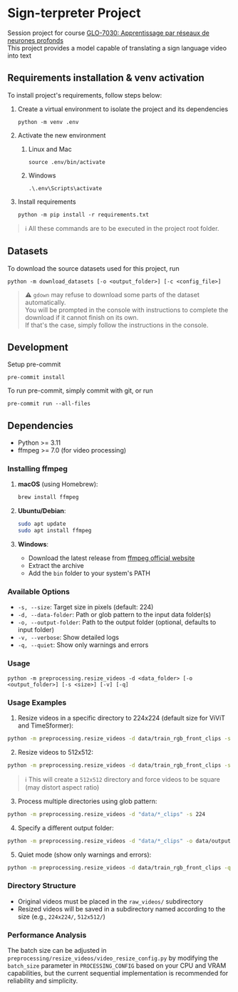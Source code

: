 # Sign-terpreter Project
Session project for course [GLO-7030: Apprentissage par réseaux de neurones profonds](https://www.ulaval.ca/etudes/cours/glo-7030-apprentissage-par-reseaux-de-neurones-profonds)  
This project provides a model capable of translating a sign language video into text

## Requirements installation & venv activation
To install project's requirements, follow steps below:

1. Create a virtual environment to isolate the project and its dependencies
    ```shell
    python -m venv .env
    ```

2. Activate the new environment
    1. Linux and Mac
        ```shell
        source .env/bin/activate
        ```
    2. Windows
        ```shell
        .\.env\Scripts\activate
        ```

3. Install requirements
    ```shell
    python -m pip install -r requirements.txt
    ```

> :information_source: All these commands are to be executed in the project root folder.

## Datasets
To download the source datasets used for this project, run
```shell
python -m download_datasets [-o <output_folder>] [-c <config_file>]
```
> :warning: `gdown` may refuse to download some parts of the dataset automatically.   
> You will be prompted in the console with instructions to complete the download if it cannot finish on its own.   
> If that's the case, simply follow the instructions in the console. 

## Development
Setup pre-commit
```shell
pre-commit install
```

To run pre-commit, simply commit with git, or run
```shell
pre-commit run --all-files
```

## Dependencies
- Python >= 3.11
- ffmpeg >= 7.0 (for video processing)

### Installing ffmpeg

1. **macOS** (using Homebrew):
    ```bash
    brew install ffmpeg
    ```

2. **Ubuntu/Debian**:
    ```bash
    sudo apt update
    sudo apt install ffmpeg
    ```

3. **Windows**:
    - Download the latest release from [ffmpeg official website](https://ffmpeg.org/download.html)
    - Extract the archive
    - Add the `bin` folder to your system's PATH

### Available Options

- `-s, --size`: Target size in pixels (default: 224)
- `-d, --data-folder`: Path or glob pattern to the input data folder(s)
- `-o, --output-folder`: Path to the output folder (optional, defaults to input folder)
- `-v, --verbose`: Show detailed logs
- `-q, --quiet`: Show only warnings and errors

### Usage

```shell
python -m preprocessing.resize_videos -d <data_folder> [-o <output_folder>] [-s <size>] [-v] [-q]
```

### Usage Examples

1. Resize videos in a specific directory to 224x224 (default size for ViViT and TimeSformer):
```bash
python -m preprocessing.resize_videos -d data/train_rgb_front_clips -s 224
```

2. Resize videos to 512x512:
```bash
python -m preprocessing.resize_videos -d data/train_rgb_front_clips -s 512
```
> :information_source: This will create a `512x512` directory and force videos to be square (may distort aspect ratio)

3. Process multiple directories using glob pattern:
```bash
python -m preprocessing.resize_videos -d "data/*_clips" -s 224
```

4. Specify a different output folder:
```bash
python -m preprocessing.resize_videos -d "data/*_clips" -o data/output -s 224
```

5. Quiet mode (show only warnings and errors):
```bash
python -m preprocessing.resize_videos -d data/train_rgb_front_clips -q
```

### Directory Structure

- Original videos must be placed in the `raw_videos/` subdirectory
- Resized videos will be saved in a subdirectory named according to the size (e.g., `224x224/`, `512x512/`)

### Performance Analysis

The batch size can be adjusted in `preprocessing/resize_videos/video_resize_config.py` by modifying the `batch_size` parameter in `PROCESSING_CONFIG` based on your CPU and VRAM capabilities, but the current sequential implementation is recommended for reliability and simplicity.

